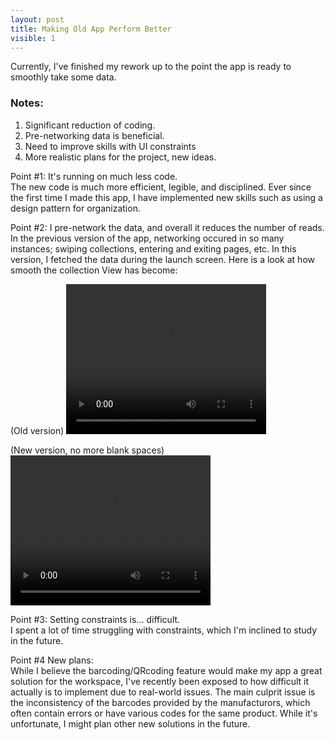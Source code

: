 ```yaml
---
layout: post
title: Making Old App Perform Better
visible: 1
---
```


Currently, I've finished my rework up to the point the app is ready to smoothly take some data. 

<h3>Notes:</h3>

<ol>
  <li>Significant reduction of coding.</li>
  <li>Pre-networking data is beneficial.</li>
  <li>Need to improve skills with UI constraints</li>
  <li>More realistic plans for the project, new ideas.</li>
</ol> 


Point #1: It's running on much less code.<br />
The new code is much more efficient, legible, and disciplined. Ever since the first time I made this app, I have implemented new skills such as using a design pattern for organization.

Point #2: I pre-network the data, and overall it reduces the number of reads.<br />
In the previous version of the app, networking occured in so many instances; swiping collections, entering and exiting pages, etc. 
In this version, I fetched the data during the launch screen. Here is a look at how smooth the collection View has become:

(Old version)
<video width="320" height="240" controls>
  <source type="video/mp4" src="https://mikio1998.github.io/images/11_2_2020//Collection_Recording_1.mp4">
</video>

(New version, no more blank spaces)
<video width="320" height="240" controls>
  <source type="video/mp4" src="https://mikio1998.github.io/images/11_2_2020//Collection_Recording_2.mp4">
</video>

Point #3: Setting constraints is... difficult. <br />
I spent a lot of time struggling with constraints, which I'm inclined to study in the future.

Point #4 New plans: <br />
While I believe the barcoding/QRcoding feature would make my app a great solution for the workspace, I've recently been exposed to how difficult it actually is to implement due to real-world issues. The main culprit issue is the inconsistency of the barcodes provided by the manufacturors, which often contain errors or have various codes for the same product. While it's unfortunate, I might plan other new solutions in the future.
